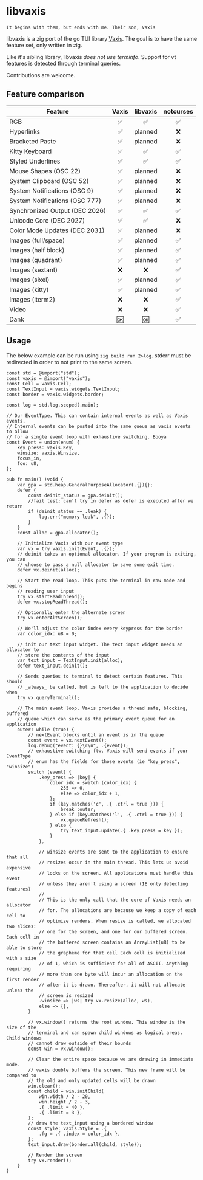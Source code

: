 # libvaxis

```
It begins with them, but ends with me. Their son, Vaxis
```

libvaxis is a zig port of the go TUI library
[Vaxis](https://git.sr.ht/~rockorager/vaxis). The goal is to have the same
feature set, only written in zig.

Like it's sibling library, libvaxis _does not use terminfo_. Support for vt
features is detected through terminal queries.

Contributions are welcome.

## Feature comparison

| Feature                        | Vaxis | libvaxis | notcurses |
| ------------------------------ | :---: | :------: | :-------: |
| RGB                            |  ✅   |    ✅    |    ✅     |
| Hyperlinks                     |  ✅   | planned  |    ❌     |
| Bracketed Paste                |  ✅   | planned  |    ❌     |
| Kitty Keyboard                 |  ✅   |    ✅    |    ✅     |
| Styled Underlines              |  ✅   |    ✅    |    ✅     |
| Mouse Shapes (OSC 22)          |  ✅   | planned  |    ❌     |
| System Clipboard (OSC 52)      |  ✅   | planned  |    ❌     |
| System Notifications (OSC 9)   |  ✅   | planned  |    ❌     |
| System Notifications (OSC 777) |  ✅   | planned  |    ❌     |
| Synchronized Output (DEC 2026) |  ✅   |    ✅    |    ✅     |
| Unicode Core (DEC 2027)        |  ✅   |    ✅    |    ❌     |
| Color Mode Updates (DEC 2031)  |  ✅   | planned  |    ❌     |
| Images (full/space)            |  ✅   | planned  |    ✅     |
| Images (half block)            |  ✅   | planned  |    ✅     |
| Images (quadrant)              |  ✅   | planned  |    ✅     |
| Images (sextant)               |  ❌   |    ❌    |    ✅     |
| Images (sixel)                 |  ✅   | planned  |    ✅     |
| Images (kitty)                 |  ✅   | planned  |    ✅     |
| Images (iterm2)                |  ❌   |    ❌    |    ✅     |
| Video                          |  ❌   |    ❌    |    ✅     |
| Dank                           |  🆗   |    🆗    |    ✅     |

## Usage

The below example can be run using `zig build run 2>log`. stderr must be
redirected in order to not print to the same screen.

```zig
const std = @import("std");
const vaxis = @import("vaxis");
const Cell = vaxis.Cell;
const TextInput = vaxis.widgets.TextInput;
const border = vaxis.widgets.border;

const log = std.log.scoped(.main);

// Our EventType. This can contain internal events as well as Vaxis events.
// Internal events can be posted into the same queue as vaxis events to allow
// for a single event loop with exhaustive switching. Booya
const Event = union(enum) {
    key_press: vaxis.Key,
    winsize: vaxis.Winsize,
    focus_in,
    foo: u8,
};

pub fn main() !void {
    var gpa = std.heap.GeneralPurposeAllocator(.{}){};
    defer {
        const deinit_status = gpa.deinit();
        //fail test; can't try in defer as defer is executed after we return
        if (deinit_status == .leak) {
            log.err("memory leak", .{});
        }
    }
    const alloc = gpa.allocator();

    // Initialize Vaxis with our event type
    var vx = try vaxis.init(Event, .{});
    // deinit takes an optional allocator. If your program is exiting, you can
    // choose to pass a null allocator to save some exit time.
    defer vx.deinit(alloc);

    // Start the read loop. This puts the terminal in raw mode and begins
    // reading user input
    try vx.startReadThread();
    defer vx.stopReadThread();

    // Optionally enter the alternate screen
    try vx.enterAltScreen();

    // We'll adjust the color index every keypress for the border
    var color_idx: u8 = 0;

    // init our text input widget. The text input widget needs an allocator to
    // store the contents of the input
    var text_input = TextInput.init(alloc);
    defer text_input.deinit();

    // Sends queries to terminal to detect certain features. This should
    // _always_ be called, but is left to the application to decide when
    try vx.queryTerminal();

    // The main event loop. Vaxis provides a thread safe, blocking, buffered
    // queue which can serve as the primary event queue for an application
    outer: while (true) {
        // nextEvent blocks until an event is in the queue
        const event = vx.nextEvent();
        log.debug("event: {}\r\n", .{event});
        // exhaustive switching ftw. Vaxis will send events if your EventType
        // enum has the fields for those events (ie "key_press", "winsize")
        switch (event) {
            .key_press => |key| {
                color_idx = switch (color_idx) {
                    255 => 0,
                    else => color_idx + 1,
                };
                if (key.matches('c', .{ .ctrl = true })) {
                    break :outer;
                } else if (key.matches('l', .{ .ctrl = true })) {
                    vx.queueRefresh();
                } else {
                    try text_input.update(.{ .key_press = key });
                }
            },

            // winsize events are sent to the application to ensure that all
            // resizes occur in the main thread. This lets us avoid expensive
            // locks on the screen. All applications must handle this event
            // unless they aren't using a screen (IE only detecting features)
            //
            // This is the only call that the core of Vaxis needs an allocator
            // for. The allocations are because we keep a copy of each cell to
            // optimize renders. When resize is called, we allocated two slices:
            // one for the screen, and one for our buffered screen. Each cell in
            // the buffered screen contains an ArrayList(u8) to be able to store
            // the grapheme for that cell Each cell is initialized with a size
            // of 1, which is sufficient for all of ASCII. Anything requiring
            // more than one byte will incur an allocation on the first render
            // after it is drawn. Thereafter, it will not allocate unless the
            // screen is resized
            .winsize => |ws| try vx.resize(alloc, ws),
            else => {},
        }

        // vx.window() returns the root window. This window is the size of the
        // terminal and can spawn child windows as logical areas. Child windows
        // cannot draw outside of their bounds
        const win = vx.window();

        // Clear the entire space because we are drawing in immediate mode.
        // vaxis double buffers the screen. This new frame will be compared to
        // the old and only updated cells will be drawn
        win.clear();
        const child = win.initChild(
            win.width / 2 - 20,
            win.height / 2 - 3,
            .{ .limit = 40 },
            .{ .limit = 3 },
        );
        // draw the text_input using a bordered window
        const style: vaxis.Style = .{
            .fg = .{ .index = color_idx },
        };
        text_input.draw(border.all(child, style));

        // Render the screen
        try vx.render();
    }
}
```
